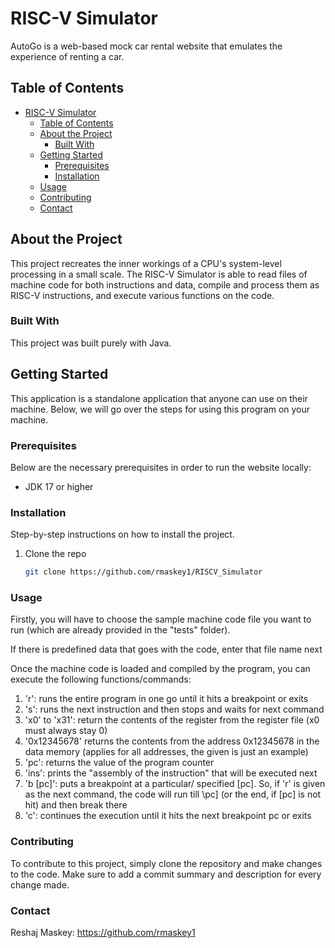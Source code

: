 # RISC-V Simulator

AutoGo is a web-based mock car rental website that emulates the experience of renting a car.

## Table of Contents

- [RISC-V Simulator](#project-title)
  - [Table of Contents](#table-of-contents)
  - [About the Project](#about-the-project)
    - [Built With](#built-with)
  - [Getting Started](#getting-started)
    - [Prerequisites](#prerequisites)
    - [Installation](#installation)
  - [Usage](#usage)
  - [Contributing](#contributing)
  - [Contact](#contact)

## About the Project

This project recreates the inner workings of a CPU's system-level processing in a small scale. The RISC-V Simulator is able to read files of machine code for both instructions and data, compile and process them as RISC-V instructions, and execute various functions on the code.

### Built With

This project was built purely with Java.

## Getting Started

This application is a standalone application that anyone can use on their machine. Below, we will go over the steps for using this program on your machine.

### Prerequisites

Below are the necessary prerequisites in order to run the website locally:

- JDK 17 or higher

### Installation

Step-by-step instructions on how to install the project.

1. Clone the repo

   ```sh
   git clone https://github.com/rmaskey1/RISCV_Simulator
   ```

### Usage

Firstly, you will have to choose the sample machine code file you want to run (which are already provided in the "tests" folder).

If there is predefined data that goes with the code, enter that file name next

Once the machine code is loaded and compiled by the program, you can execute the following functions/commands:
1. 'r': runs the entire program in one go until it hits a breakpoint or exits
2. 's': runs the next instruction and then stops and waits for next command
3. 'x0' to 'x31': return the contents of the register from the register file (x0 must always stay 0)
4. '0x12345678' returns the contents from the address 0x12345678 in the data memory (applies for all addresses, the given is just an example)
5. 'pc': returns the value of the program counter
6. 'ins': prints the "assembly of the instruction" that will be executed next
7. 'b \[pc]': puts a breakpoint at a particular/ specified \[pc]. So, if 'r' is given as the next
command, the code will run till \pc] (or the end, if \[pc] is not hit) and then break there
8. 'c': continues the execution until it hits the next breakpoint pc or exits

### Contributing

To contribute to this project, simply clone the repository and make changes to the code. Make sure to add a commit summary and description for every change made.

### Contact

Reshaj Maskey: https://github.com/rmaskey1
